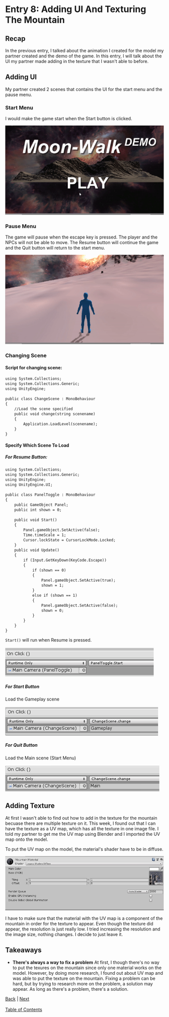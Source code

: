 # Entry 8: Adding UI And Texturing The Mountain

## Recap
In the previous entry, I talked about the animation I created for the model my partner created and the demo of the game. In this entry, I will talk about the UI my partner made adding in the texture that I wasn't able to before.

## Adding UI
My partner created 2 scenes that contains the UI for the start menu and the pause menu. 

### Start Menu
I would make the game start when the Start button is clicked.

![text](https://github.com/dive0/c-sharp-unity-independent-study/blob/master/images/Start_Menu.gif)

### Pause Menu
The game will pause when the escape key is pressed. The player and the NPCs will not be able to move. The Resume button will continue the game and the Quit button will return to the start menu.

![text](https://github.com/dive0/c-sharp-unity-independent-study/blob/master/images/Pause_Menu.gif)

### Changing Scene
#### Script for changing scene:
```
using System.Collections;
using System.Collections.Generic;
using UnityEngine;

public class ChangeScene : MonoBehaviour
{
    //Load the scene specified
    public void change(string scenename)
    {
        Application.LoadLevel(scenename);
    }
}
```

#### Specify Which Scene To Load
##### For Resume Button:
```
using System.Collections;
using System.Collections.Generic;
using UnityEngine;
using UnityEngine.UI;

public class PanelToggle : MonoBehaviour
{
    public GameObject Panel;
    public int shown = 0;

    public void Start()
    {
        Panel.gameObject.SetActive(false);
        Time.timeScale = 1;
        Cursor.lockState = CursorLockMode.Locked;
    }
    public void Update()
    {
        if (Input.GetKeyDown(KeyCode.Escape))
        {
            if (shown == 0)
            {
                Panel.gameObject.SetActive(true);
                shown = 1;
            }
            else if (shown == 1)
            {
                Panel.gameObject.SetActive(false);
                shown = 0;
            }
        }
    }
}
```

`Start()` will run when Resume is pressed. <br><br>
![text](https://github.com/dive0/c-sharp-unity-independent-study/blob/master/images/Resume_Button.png)

##### For Start Button
Load the Gameplay scene <br><br>
![text](https://github.com/dive0/c-sharp-unity-independent-study/blob/master/images/Start_Button.png)

##### For Quit Button
Load the Main scene (Start Menu) <br><br>
![text](https://github.com/dive0/c-sharp-unity-independent-study/blob/master/images/Quit_Button.png)

## Adding Texture
At first I wasn't able to find out how to add in the texture for the mountain becuase there are multiple texture on it. This week, I found out that I can have the texture as a UV map, which has all the texture in one image file. I told my partner to get me the UV map using Blender and I imported the UV map onto the model.
 
To put the UV map on the model, the material's shader have to be in diffuse.

![text](https://github.com/dive0/c-sharp-unity-independent-study/blob/master/images/Material.png)

I have to make sure that the material with the UV map is a component of the mountain in order for the texture to appear. Even though the texture did appear, the resolution is just really low. I tried increasing the resolution and the image size, nothing changes. I decide to just leave it.

## Takeaways
* **There's always a way to fix a problem** At first, I though there's no way to put the texures on the mountain since only one material works on the model. However, by doing more research, I found out about UV map and was able to put the texture on the mountain. Fixing a problem can be hard, but by trying to research more on the problem, a solution may appear. As long as there's a problem, there's a solution.

[Back](entry-7.md) | [Next](entry-9.md) <br><br>
[Table of Contents](../README.md)
